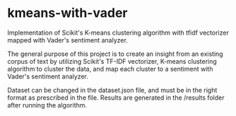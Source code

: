 # kmeans-with-vader
Implementation of Scikit's K-means clustering algorithm with tfidf vectorizer mapped with Vader's sentiment analyzer.

The general purpose of this project is to create an insight from an existing corpus of text by utilizing Scikit's TF-IDF vectorizer,
K-means clustering algorithm to cluster the data, and map each cluster to a sentiment with Vader's sentiment analyzer.

Dataset can be changed in the dataset.json file, and must be in the right format as prescribed in the file.
Results are generated in the /results folder after running the algorithm.
